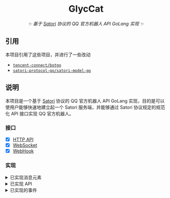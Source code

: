 <div align="center">

# GlycCat

_✨ 基于 [Satori](https://satori.js.org/zh-CN/) 协议的 QQ 官方机器人 API GoLang 实现 ✨_

</div>

## 引用

本项目引用了这些项目，并进行了一些改动

- [`tencent-connect/botgo`](https://github.com/tencent-connect/botgo)
- [`satori-protocol-go/satori-model-go`](https://github.com/satori-protocol-go/satori-model-go)

## 说明

本项目是一个基于 [Satori](https://satori.js.org/zh-CN/) 协议的 QQ 官方机器人 API GoLang 实现，目的是可以使用户能够快速地建立起一个 Satori 服务端，并能够通过 Satori 协议规定的规范化 API 接口实现 QQ 官方机器人。

### 接口

- [x] [HTTP API](https://satori.js.org/zh-CN/protocol/api.html)
- [x] [WebSocket](https://satori.js.org/zh-CN/protocol/events.html#websocket)
- [x] [WebHook](https://satori.js.org/zh-CN/protocol/events.html#webhook-%E5%8F%AF%E9%80%89)

### 实现

<details>
<summary>已实现消息元素</summary>

#### 符合 Satori 协议标准的消息元素

| 元素标签   | 功能      | QQ 频道 | QQ 单聊/群聊 |
|-----------|-----------|:-------:|:-----------:|
| -         | [纯文本]   | 🟩     | 🟩          |
| `<at>`    | [提及用户] | 🟩     | 🟥          |
| `<sharp>` | [提及频道] | 🟩     | 🟥          |
| `<img>`   | [图片]     | 🟩     | 🟩          |
| `<audio>` | [语音]     | 🟥     | 🟩          |
| `<video>` | [视频]     | 🟥     | 🟩          |
| `<quote>` | [引用]     | 🟩     | 🟥          |

[纯文本]: https://satori.js.org/zh-CN/protocol/elements.html#%E7%BA%AF%E6%96%87%E6%9C%AC
[提及用户]: https://satori.js.org/zh-CN/protocol/elements.html#%E6%8F%90%E5%8F%8A%E7%94%A8%E6%88%B7
[提及频道]: https://satori.js.org/zh-CN/protocol/elements.html#%E6%8F%90%E5%8F%8A%E9%A2%91%E9%81%93
[图片]: https://satori.js.org/zh-CN/protocol/elements.html#%E5%9B%BE%E7%89%87
[语音]: https://satori.js.org/zh-CN/protocol/elements.html#%E8%AF%AD%E9%9F%B3
[视频]: https://satori.js.org/zh-CN/protocol/elements.html#%E8%A7%86%E9%A2%91
[引用]: https://satori.js.org/zh-CN/protocol/elements.html#%E5%BC%95%E7%94%A8

#### 拓展消息元素

| 拓展元素标签 | 功能       | QQ 频道 | QQ 单聊/群聊 |
|-------------|-----------|:-------:|:-----------:|
| `<passive>` | [被动消息] | 🟩     | 🟩          |

</details>

<details>
<summary>已实现 API</summary>

#### 符合 Satori 协议标准的 API

| API                  | 功能              | QQ 频道 | QQ 单聊/群聊 |
|----------------------|-------------------|:------:|:------------:|
| /channel.get         | [获取群组频道]     | 🟩     | 🟩          |
| /channel.list        | [获取群组频道列表] | 🟩     | 🟩          |
| /channle.create      | [创建群组频道]     | 🟩     | 🟥          |
| /channel.update      | [修改群组频道]     | 🟩     | 🟥          |
| /channel.delete      | [删除群组频道]     | 🟩     | 🟥          |
| /user.channel.create | [创建私聊频道]     | 🟩     | 🟩          |
| /guild.get           | [获取群组]         | 🟩     | 🟩          |
| /guild.list          | [获取群组列表]     | 🟩     | 🟩          |
| /guild.member.get    | [获取群组成员]     | 🟩     | 🟥          |
| /guild.member.list   | [获取群组成员列表] | 🟩     | 🟥          |
| /guild.member.kick   | [踢出群组成员]     | 🟩     | 🟥          |
| /guild.role.list     | [获取群组角色列表] | 🟩     | 🟥          |
| /guild.role.create   | [创建群组角色]     | 🟩     | 🟥          |
| /guild.role.update   | [修改群组角色]     | 🟩     | 🟥          |
| /guild.role.delete   | [删除群组角色]     | 🟩     | 🟥          |
| /login.get           | [获取登录信息]     | 🟩     | 🟩          |
| /message.create      | [发送消息]         | 🟩     | 🟩          |
| /message.get         | [获取消息]         | 🟩     | 🟩          |
| /message.delete      | [撤回消息]         | 🟩     | 🟥          |
| /message.update      | [编辑消息]         | 🟩     | 🟥          |
| /message.list        | [获取消息列表]     | 🟩     | 🟩          |
| /reaction.create     | [添加表态]         | 🟩     | 🟥          |
| /reaction.delete     | [删除表态]         | 🟩     | 🟥          |
| /reaction.list       | [获取表态列表]     | 🟩     | 🟥          |

[获取群组频道]: https://satori.js.org/zh-CN/resources/channel.html#%E8%8E%B7%E5%8F%96%E7%BE%A4%E7%BB%84%E9%A2%91%E9%81%93
[获取群组频道列表]: https://satori.js.org/zh-CN/resources/channel.html#%E8%8E%B7%E5%8F%96%E7%BE%A4%E7%BB%84%E9%A2%91%E9%81%93%E5%88%97%E8%A1%A8
[创建群组频道]: https://satori.js.org/zh-CN/resources/channel.html#%E5%88%9B%E5%BB%BA%E7%BE%A4%E7%BB%84%E9%A2%91%E9%81%93
[修改群组频道]: https://satori.js.org/zh-CN/resources/channel.html#%E4%BF%AE%E6%94%B9%E7%BE%A4%E7%BB%84%E9%A2%91%E9%81%93
[删除群组频道]: https://satori.js.org/zh-CN/resources/channel.html#%E5%88%A0%E9%99%A4%E7%BE%A4%E7%BB%84%E9%A2%91%E9%81%93
[创建私聊频道]: https://satori.js.org/zh-CN/resources/channel.html#%E5%88%9B%E5%BB%BA%E7%A7%81%E8%81%8A%E9%A2%91%E9%81%93
[获取群组]: https://satori.js.org/zh-CN/resources/guild.html#%E8%8E%B7%E5%8F%96%E7%BE%A4%E7%BB%84
[获取群组列表]: https://satori.js.org/zh-CN/resources/guild.html#%E8%8E%B7%E5%8F%96%E7%BE%A4%E7%BB%84%E5%88%97%E8%A1%A8
[获取群组成员]: https://satori.js.org/zh-CN/resources/member.html#%E8%8E%B7%E5%8F%96%E7%BE%A4%E7%BB%84%E6%88%90%E5%91%98
[获取群组成员列表]: https://satori.js.org/zh-CN/resources/member.html#%E8%8E%B7%E5%8F%96%E7%BE%A4%E7%BB%84%E6%88%90%E5%91%98%E5%88%97%E8%A1%A8
[踢出群组成员]: https://satori.js.org/zh-CN/resources/member.html#%E8%B8%A2%E5%87%BA%E7%BE%A4%E7%BB%84%E6%88%90%E5%91%98
[获取群组角色列表]: https://satori.js.org/zh-CN/resources/role.html#%E8%8E%B7%E5%8F%96%E7%BE%A4%E7%BB%84%E8%A7%92%E8%89%B2%E5%88%97%E8%A1%A8
[创建群组角色]: https://satori.js.org/zh-CN/resources/role.html#%E5%88%9B%E5%BB%BA%E7%BE%A4%E7%BB%84%E8%A7%92%E8%89%B2
[修改群组角色]: https://satori.js.org/zh-CN/resources/role.html#%E4%BF%AE%E6%94%B9%E7%BE%A4%E7%BB%84%E8%A7%92%E8%89%B2
[删除群组角色]: https://satori.js.org/zh-CN/resources/role.html#%E5%88%A0%E9%99%A4%E7%BE%A4%E7%BB%84%E8%A7%92%E8%89%B2
[获取登录信息]: https://satori.js.org/zh-CN/resources/login.html#%E8%8E%B7%E5%8F%96%E7%99%BB%E5%BD%95%E4%BF%A1%E6%81%AF
[发送消息]: https://satori.js.org/zh-CN/resources/message.html#%E5%8F%91%E9%80%81%E6%B6%88%E6%81%AF
[获取消息]: https://satori.js.org/zh-CN/resources/message.html#%E8%8E%B7%E5%8F%96%E6%B6%88%E6%81%AF
[撤回消息]: https://satori.js.org/zh-CN/resources/message.html#%E6%92%A4%E5%9B%9E%E6%B6%88%E6%81%AF
[编辑消息]: https://satori.js.org/zh-CN/resources/message.html#%E7%BC%96%E8%BE%91%E6%B6%88%E6%81%AF
[获取消息列表]: https://satori.js.org/zh-CN/resources/message.html#%E8%8E%B7%E5%8F%96%E6%B6%88%E6%81%AF%E5%88%97%E8%A1%A8
[添加表态]: https://satori.js.org/zh-CN/resources/reaction.html#%E6%B7%BB%E5%8A%A0%E8%A1%A8%E6%80%81
[删除表态]: https://satori.js.org/zh-CN/resources/reaction.html#%E5%88%A0%E9%99%A4%E8%A1%A8%E6%80%81
[获取表态列表]: https://satori.js.org/zh-CN/resources/reaction.html#%E8%8E%B7%E5%8F%96%E8%A1%A8%E6%80%81%E5%88%97%E8%A1%A8

#### 符合 Satori 协议标准的扩展 API

| 扩展 API              | 功能              |
|-----------------------|-------------------|
| /admin/login.list     | [获取登录信息列表] |
| /admin/webhook.create | [创建 WebHook]    |
| /admin/webhook.delete | [移除 WebHook]    |

[获取登录信息列表]: https://satori.js.org/zh-CN/advanced/admin.html#%E8%8E%B7%E5%8F%96%E7%99%BB%E5%BD%95%E4%BF%A1%E6%81%AF%E5%88%97%E8%A1%A8
[创建 WebHook]: https://satori.js.org/zh-CN/advanced/admin.html#%E5%88%9B%E5%BB%BA-webhook
[移除 WebHook]: https://satori.js.org/zh-CN/advanced/admin.html#%E7%A7%BB%E9%99%A4-webhook

</details>

<details>
<summary>已实现的事件</summary>

#### 符合 Satori 协议标准的事件

| 事件类型              | 事件                    | QQ 频道 | QQ 单聊/群聊 |
|----------------------|-------------------------|:-------:|:-----------:|
| guild-added          | [加入群组时触发]         | 🟩      | 🟩         |
| guild-updated        | [群组被修改时触发]       | 🟩      | 🟥         |
| guild-removed        | [退出群组时触发]         | 🟩      | 🟩         |
| guild-member-added   | [群组成员增加时触发]     | 🟩      | 🟥         |
| guild-member-updated | [群组成员信息更新时触发] | 🟩      | 🟥         |
| guild-member-removed | [群组成员移除时触发]     | 🟩      | 🟥         |
| login-added          | [登录被创建时触发]       | 🟩      | 🟩         |
| login-removed        | [登录被删除时触发]       | 🟩      | 🟩         |
| login-updated        | [登录信息更新时触发]     | 🟩      | 🟩         |
| message-created      | [当消息被创建时触发]     | 🟩      | 🟩         |
| message-deleted      | [当消息被删除时触发]     | 🟩      | 🟥         |
| reaction-added       | [当表态被添加时触发]     | 🟩      | 🟥         |
| reaction-removed     | [当表态被移除时触发]     | 🟩      | 🟥         |

[加入群组时触发]: https://satori.js.org/zh-CN/resources/guild.html#guild-added
[群组被修改时触发]: https://satori.js.org/zh-CN/resources/guild.html#guild-updated
[退出群组时触发]: https://satori.js.org/zh-CN/resources/guild.html#guild-removed
[群组成员增加时触发]: https://satori.js.org/zh-CN/resources/member.html#guild-member-added
[群组成员信息更新时触发]: https://satori.js.org/zh-CN/resources/member.html#guild-member-updated
[群组成员移除时触发]: https://satori.js.org/zh-CN/resources/member.html#guild-member-removed
[登录被创建时触发]: https://satori.js.org/zh-CN/resources/login.html#login-added
[登录被删除时触发]: https://satori.js.org/zh-CN/resources/login.html#login-removed
[登录信息更新时触发]: https://satori.js.org/zh-CN/resources/login.html#login-updated
[当消息被创建时触发]: https://satori.js.org/zh-CN/resources/message.html#message-created
[当消息被删除时触发]: https://satori.js.org/zh-CN/resources/message.html#message-deleted
[当表态被添加时触发]: https://satori.js.org/zh-CN/resources/reaction.html#reaction-added
[当表态被移除时触发]: https://satori.js.org/zh-CN/resources/reaction.html#reaction-removed

#### 不符合 Satori 协议标准的事件

Satori 协议为无法直接通过 Satori 服务端获取的事件提供了 `internal` 事件，这意味着当用户收到 `internal` 事件后，可以直接通过事件结构的 `_type` 字段获取原生事件类型，并通过 `_data` 字段获取原生事件数据。

| 事件类型  | 事件          | QQ 频道 | QQ 单聊/群聊 |
|----------|---------------|:-------:|:-----------:|
| internal | [平台原生事件] | 🟩     | 🟥          |

[平台原生事件]: https://satori.js.org/zh-CN/advanced/internal.html#%E5%B9%B3%E5%8F%B0%E5%8E%9F%E7%94%9F%E4%BA%8B%E4%BB%B6

与此同时，部分 Satori 协议标准事件也会存在 `_type` 字段和 `_data` 字段，用户可以通过该字段直接访问 QQ 原生事件数据。
